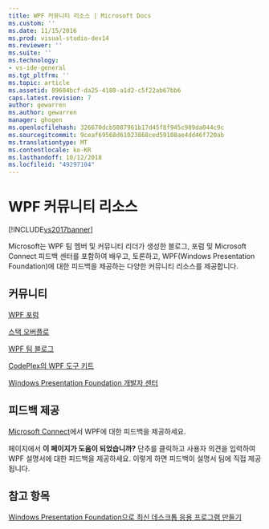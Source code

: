 ```yaml
---
title: WPF 커뮤니티 리소스 | Microsoft Docs
ms.custom: ''
ms.date: 11/15/2016
ms.prod: visual-studio-dev14
ms.reviewer: ''
ms.suite: ''
ms.technology:
- vs-ide-general
ms.tgt_pltfrm: ''
ms.topic: article
ms.assetid: 89604bcf-da25-4180-a1d2-c5f22ab67bb6
caps.latest.revision: 7
author: gewarren
ms.author: gewarren
manager: ghogen
ms.openlocfilehash: 326670dcb5087961b17d45f8f945c989da044c9c
ms.sourcegitcommit: 9ceaf69568d61023868ced59108ae4dd46f720ab
ms.translationtype: MT
ms.contentlocale: ko-KR
ms.lasthandoff: 10/12/2018
ms.locfileid: "49297104"
---
```

# <a name="wpf-community-resources"></a>WPF 커뮤니티 리소스
[!INCLUDE[vs2017banner](../includes/vs2017banner.md)]

Microsoft는 WPF 팀 멤버 및 커뮤니티 리더가 생성한 블로그, 포럼 및 Microsoft Connect 피드백 센터를 포함하여 배우고, 토론하고, WPF(Windows Presentation Foundation)에 대한 피드백을 제공하는 다양한 커뮤니티 리소스를 제공합니다.  
  
## <a name="community"></a>커뮤니티  
 [WPF 포럼](http://go.microsoft.com/fwlink/?LinkId=187440)  
  
 [스택 오버플로](http://stackoverflow.com/questions/tagged/wpf)  
  
 [WPF 팀 블로그](http://blogs.msdn.com/b/wpf/)  
  
 [CodePlex의 WPF 도구 키트](http://wpf.codeplex.com/)  
  
 [Windows Presentation Foundation 개발자 센터](https://www.visualstudio.com/features/wpf-vs)  
  
## <a name="provide-feedback"></a>피드백 제공  
 [Microsoft Connect](https://connect.microsoft.com/VisualStudio/Feedback)에서 WPF에 대한 피드백을 제공하세요.  
  
 페이지에서 **이 페이지가 도움이 되었습니까?** 단추를 클릭하고 사용자 의견을 입력하여 WPF 설명서에 대한 피드백을 제공하세요. 이렇게 하면 피드백이 설명서 팀에 직접 제공됩니다.  
  
## <a name="see-also"></a>참고 항목  
 [Windows Presentation Foundation으로 최신 데스크톱 응용 프로그램 만들기](../designers/create-modern-desktop-applications-with-windows-presentation-foundation.md)



